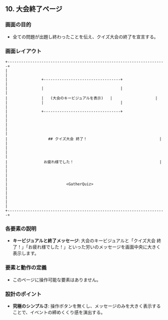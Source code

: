 ## 10. 大会終了ページ

### 画面の目的
- 全ての問題が出題し終わったことを伝え、クイズ大会の終了を宣言する。

### 画面レイアウト

```
+----------------------------------------------------------------------+
|                                                                      |
|               +----------------------------------+                   |
|               |                                  |                   |
|               |   (大会のキービジュアルを表示)   |                   |
|               |                                  |                   |
|               +----------------------------------+                   |
|                                                                      |
|                                                                      |
|                  ## クイズ大会 終了！                                |
|                                                                      |
|                                                                      |
|                お疲れ様でした！                                      |
|                                                                      |
|                                                                      |
|                          <GatherQuiz>                                |
|                                                                      |
|                                                                      |
+----------------------------------------------------------------------+
```

### 各要素の説明
- **キービジュアルと終了メッセージ**: 大会のキービジュアルと「クイズ大会 終了！」「お疲れ様でした！」といった労いのメッセージを画面中央に大きく表示します。

### 要素と動作の定義
- このページに操作可能な要素はありません。


### 設計のポイント
- **究極のシンプルさ**: 操作ボタンを無くし、メッセージのみを大きく表示することで、イベントの締めくくり感を演出する。